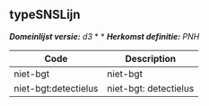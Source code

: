 ## typeSNSLijn

*__Domeinlijst versie:__ d3* *
*
*__Herkomst definitie:__ PNH*

|__Code__ |__Description__	|
|	---	|	---	|
| niet-bgt | niet-bgt |
| niet-bgt:detectielus | niet-bgt: detectielus |
